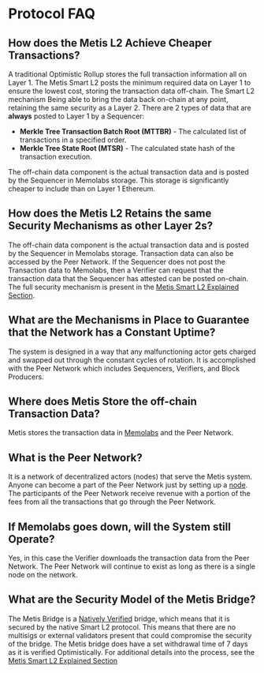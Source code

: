 # Protocol FAQ

## How does the Metis L2 Achieve Cheaper Transactions?

A traditional Optimistic Rollup stores the full transaction information all on Layer 1. The Metis Smart L2 posts the minimum required data on Layer 1 to ensure the lowest cost, storing the transaction data off-chain. The Smart L2 mechanism Being able to bring the data back on-chain at any point, retaining the same security as a Layer 2. There are 2 types of data that are **always** posted to Layer 1 by a Sequencer:

* **Merkle Tree Transaction Batch Root (MTTBR)** - The calculated list of transactions in a specified order.
* **Merkle Tree State Root (MTSR)** - The calculated state hash of the transaction execution.

The off-chain data component is the actual transaction data and is posted by the Sequencer in Memolabs storage. This storage is significantly cheaper to include than on Layer 1 Ethereum.

## How does the Metis L2 Retains the same Security Mechanisms as other Layer 2s?

The off-chain data component is the actual transaction data and is posted by the Sequencer in Memolabs storage. Transaction data can also be accessed by the Peer Network. If the Sequencer does not post the Transaction data to Memolabs, then a Verifier can request that the transaction data that the Sequencer has attested can be posted on-chain. The full security mechanism is present in the [Metis Smart L2 Explained Section](metis-l2-explained.md).

## What are the Mechanisms in Place to Guarantee that the Network has a Constant Uptime?

The system is designed in a way that any malfunctioning actor gets charged and swapped out through the constant cycles of rotation. It is accomplished with the Peer Network which includes Sequencers, Verifiers, and Block Producers.

## Where does Metis Store the off-chain Transaction Data?

Metis stores the transaction data in [Memolabs](https://www.memolabs.org/) and the Peer Network.

## What is the Peer Network?

It is a network of decentralized actors (nodes) that serve the Metis system. Anyone can become a part of the Peer Network just by setting up a [node](https://github.com/ericlee42/metis-verifier-node). The participants of the Peer Network receive revenue with a portion of the fees from all the transactions that go through the Peer Network.

## If Memolabs goes down, will the System still Operate?

Yes, in this case the Verifier downloads the transaction data from the Peer Network. The Peer Network will continue to exist as long as there is a single node on the network.

## What are the Security Model of the Metis Bridge?

The Metis Bridge is a [Natively Verified](https://blog.connext.network/the-interoperability-trilemma-657c2cf69f17) bridge, which means that it is secured by the native Smart L2 protocol. This means that there are no multisigs or external validators present that could compromise the security of the bridge. The Metis bridge does have a set withdrawal time of 7 days as it is verified Optimistically. For additional details into the process, see the [Metis Smart L2 Explained Section](metis-l2-explained.md)
